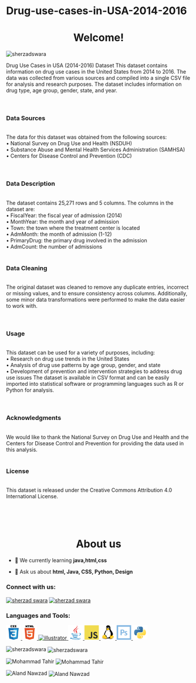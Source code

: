 # Drug-use-cases-in-USA-2014-2016




<h1 align="center">Welcome!</h1>
<p align="left"> <img src="https://komarev.com/ghpvc/?username=sherzadswara&label=Profile%20views&color=0e75b6&style=flat" alt="sherzadswara" /> </p>


  Drug Use Cases in USA (2014-2016) Dataset
This dataset contains information on drug use cases in the United States from 2014 to 2016. The data was collected from various sources and compiled into a single CSV file for analysis and research purposes. The dataset includes information on drug type, age group, gender, state, and year.
<br><br><br>
<h3>
Data Sources
  </h3>
<br>
The data for this dataset was obtained from the following sources:
<br>
•	National Survey on Drug Use and Health (NSDUH)
<br>
•	Substance Abuse and Mental Health Services Administration (SAMHSA)
<br>
•	Centers for Disease Control and Prevention (CDC)
<br><br><br>

<h3>
Data Description</h3>
<br>
The dataset contains 25,271 rows and 5 columns. The columns in the dataset are:
<br>
•	FiscalYear: the fiscal year of admission (2014)
<br>
•	MonthYear: the month and year of admission
<br>
•	Town: the town where the treatment center is located
<br>
•	AdmMonth: the month of admission (1-12)
<br>
•	PrimaryDrug: the primary drug involved in the admission
<br>
•	AdmCount: the number of admissions
<br><br>
<h3>
Data Cleaning</h3>
<br>
The original dataset was cleaned to remove any duplicate entries, incorrect or missing values, and to ensure consistency across columns. Additionally, some minor data transformations were performed to make the data easier to work with.
<br><br><br>
<h3>
Usage</h3>
<br>
This dataset can be used for a variety of purposes, including:
<br>
•	Research on drug use trends in the United States
<br>
•	Analysis of drug use patterns by age group, gender, and state
<br>
•	Development of prevention and intervention strategies to address drug use issues
The dataset is available in CSV format and can be easily imported into statistical software or programming languages such as R or Python for analysis.
<br><br><br>
<h3>
Acknowledgments</h3>
<br>
We would like to thank the National Survey on Drug Use and Health and the Centers for Disease Control and Prevention for providing the data used in this analysis.
<br><br>

<h3>
License</h3>
<br>
This dataset is released under the Creative Commons Attribution 4.0 International License.

<br><br><br>
<h1 align="center">About us </h1>

- 🌱 We currently learning **java,html,css**

- 💬 Ask us about **html, Java, CSS, Python, Design**



<h3 align="left">Connect with us:</h3>
<p align="left">
<a href="https://fb.com/sherzad swara" target="blank"><img align="center" src="https://raw.githubusercontent.com/rahuldkjain/github-profile-readme-generator/master/src/images/icons/Social/facebook.svg" alt="sherzad swara" height="30" width="40" /></a>
<a href="https://instagram.com/sherzad swara" target="blank"><img align="center" src="https://raw.githubusercontent.com/rahuldkjain/github-profile-readme-generator/master/src/images/icons/Social/instagram.svg" alt="sherzad swara" height="30" width="40" /></a>
</p>

<h3 align="left">Languages and Tools:</h3>
<p align="left"> <a href="https://www.w3schools.com/css/" target="_blank" rel="noreferrer"> <img src="https://raw.githubusercontent.com/devicons/devicon/master/icons/css3/css3-original-wordmark.svg" alt="css3" width="40" height="40"/> </a> <a href="https://www.w3.org/html/" target="_blank" rel="noreferrer"> <img src="https://raw.githubusercontent.com/devicons/devicon/master/icons/html5/html5-original-wordmark.svg" alt="html5" width="40" height="40"/> </a> <a href="https://www.adobe.com/in/products/illustrator.html" target="_blank" rel="noreferrer"> <img src="https://www.vectorlogo.zone/logos/adobe_illustrator/adobe_illustrator-icon.svg" alt="illustrator" width="40" height="40"/> </a> <a href="https://www.java.com" target="_blank" rel="noreferrer"> <img src="https://raw.githubusercontent.com/devicons/devicon/master/icons/java/java-original.svg" alt="java" width="40" height="40"/> </a> <a href="https://developer.mozilla.org/en-US/docs/Web/JavaScript" target="_blank" rel="noreferrer"> <img src="https://raw.githubusercontent.com/devicons/devicon/master/icons/javascript/javascript-original.svg" alt="javascript" width="40" height="40"/> </a> <a href="https://www.linux.org/" target="_blank" rel="noreferrer"> <img src="https://raw.githubusercontent.com/devicons/devicon/master/icons/linux/linux-original.svg" alt="linux" width="40" height="40"/> </a> <a href="https://www.photoshop.com/en" target="_blank" rel="noreferrer"> <img src="https://raw.githubusercontent.com/devicons/devicon/master/icons/photoshop/photoshop-line.svg" alt="photoshop" width="40" height="40"/> </a> <a href="https://www.python.org" target="_blank" rel="noreferrer"> <img src="https://raw.githubusercontent.com/devicons/devicon/master/icons/python/python-original.svg" alt="python" width="40" height="40"/> </a> </p>

<p><img align="left" src="https://github-readme-stats.vercel.app/api/top-langs?username=sherzadswara&show_icons=true&locale=en&layout=compact" alt="sherzadswara" /></p>
<p>&nbsp;<img align="center" src="https://github-readme-stats.vercel.app/api?username=sherzadswara&show_icons=true&locale=en" alt="sherzadswara" /></p>


<p><img align="left" src="https://github-readme-stats.vercel.app/api/top-langs?username=m7amad-t&show_icons=true&locale=en&layout=compact" alt="Mohammad Tahir" /></p>
<p>&nbsp;<img align="center" src="https://github-readme-stats.vercel.app/api?username=m7amad-t&show_icons=true&locale=en" alt="Mohammad Tahir" /></p>

<p><img align="left" src="https://github-readme-stats.vercel.app/api/top-langs?username=AlandNawzad&show_icons=true&locale=en&layout=compact" alt="Aland Nawzad" /></p>
<p>&nbsp;<img align="center" src="https://github-readme-stats.vercel.app/api?username=AlandNawzad&show_icons=true&locale=en" alt="Aland Nawzad" /></p>



